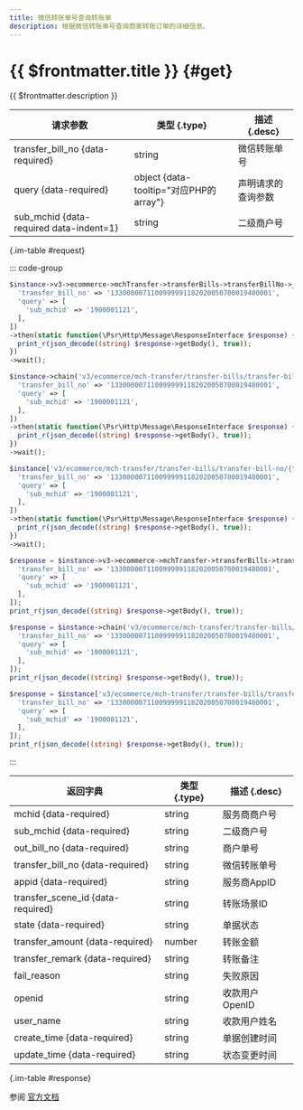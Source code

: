 ```yaml
---
title: 微信转账单号查询转账单
description: 根据微信转账单号查询商家转账订单的详细信息。
---
```


# {{ $frontmatter.title }} {#get}

{{ $frontmatter.description }}

| 请求参数 | 类型 {.type} | 描述 {.desc}
| --- | --- | ---
| transfer_bill_no {data-required} | string | 微信转账单号
| query {data-required} | object {data-tooltip="对应PHP的array"} | 声明请求的查询参数
| sub_mchid {data-required data-indent=1} | string | 二级商户号

{.im-table #request}

::: code-group

```php [异步纯链式]
$instance->v3->ecommerce->mchTransfer->transferBills->transferBillNo->_transfer_bill_no_->getAsync([
  'transfer_bill_no' => '1330000071100999991182020050700019480001',
  'query' => [
    'sub_mchid' => '1900001121',
  ],
])
->then(static function(\Psr\Http\Message\ResponseInterface $response) {
  print_r(json_decode((string) $response->getBody(), true));
})
->wait();
```

```php [异步声明式]
$instance->chain('v3/ecommerce/mch-transfer/transfer-bills/transfer-bill-no/{transfer_bill_no}')->getAsync([
  'transfer_bill_no' => '1330000071100999991182020050700019480001',
  'query' => [
    'sub_mchid' => '1900001121',
  ],
])
->then(static function(\Psr\Http\Message\ResponseInterface $response) {
  print_r(json_decode((string) $response->getBody(), true));
})
->wait();
```

```php [异步属性式]
$instance['v3/ecommerce/mch-transfer/transfer-bills/transfer-bill-no/{transfer_bill_no}']->getAsync([
  'transfer_bill_no' => '1330000071100999991182020050700019480001',
  'query' => [
    'sub_mchid' => '1900001121',
  ],
])
->then(static function(\Psr\Http\Message\ResponseInterface $response) {
  print_r(json_decode((string) $response->getBody(), true));
})
->wait();
```

```php [同步纯链式]
$response = $instance->v3->ecommerce->mchTransfer->transferBills->transferBillNo->_transfer_bill_no_->get([
  'transfer_bill_no' => '1330000071100999991182020050700019480001',
  'query' => [
    'sub_mchid' => '1900001121',
  ],
]);
print_r(json_decode((string) $response->getBody(), true));
```

```php [同步声明式]
$response = $instance->chain('v3/ecommerce/mch-transfer/transfer-bills/transfer-bill-no/{transfer_bill_no}')->get([
  'transfer_bill_no' => '1330000071100999991182020050700019480001',
  'query' => [
    'sub_mchid' => '1900001121',
  ],
]);
print_r(json_decode((string) $response->getBody(), true));
```

```php [同步属性式]
$response = $instance['v3/ecommerce/mch-transfer/transfer-bills/transfer-bill-no/{transfer_bill_no}']->get([
  'transfer_bill_no' => '1330000071100999991182020050700019480001',
  'query' => [
    'sub_mchid' => '1900001121',
  ],
]);
print_r(json_decode((string) $response->getBody(), true));
```

:::

| 返回字典 | 类型 {.type} | 描述 {.desc}
| --- | --- | ---
| mchid {data-required}| string | 服务商商户号
| sub_mchid {data-required}| string | 二级商户号
| out_bill_no {data-required}| string | 商户单号
| transfer_bill_no {data-required}| string | 微信转账单号
| appid {data-required}| string | 服务商AppID
| transfer_scene_id {data-required}| string | 转账场景ID
| state {data-required}| string | 单据状态
| transfer_amount {data-required}| number | 转账金额
| transfer_remark {data-required}| string | 转账备注
| fail_reason | string | 失败原因
| openid | string | 收款用户OpenID
| user_name | string | 收款用户姓名
| create_time {data-required}| string | 单据创建时间
| update_time {data-required}| string | 状态变更时间

{.im-table #response}

参阅 [官方文档](https://pay.weixin.qq.com/docs/partner/apis/platsolution-mch-transfer/transfer-bill/get-transfer-bill-by-no.html)
